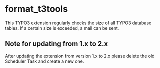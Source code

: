 # format_t3tools
This TYPO3 extension regularly checks the size of all TYPO3 database tables. If a certain size is exceeded, a mail can be sent. 

<h2>Note for updating from 1.x to 2.x</h2>
After updating the extension from version 1.x to 2.x please delete the old Scheduler Task and create a new one.
